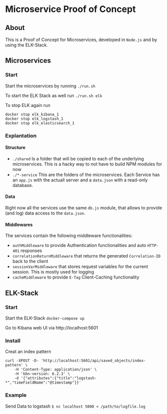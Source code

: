 # Microservice Proof of Concept
## About

This is a Proof of Concept for Microservices, developed in `Node.js` and by using the ELK-Stack.

## Microservices

### Start
Start the microservices by running
`./run.sh`

To start the ELK Stack as well run
`./run.sh elk`


To stop ELK again run
```
docker stop elk_kibana_1
docker stop elk_logstash_1
docker stop elk_elasticsearch_1
````

### Explantation

#### Structure

- `./shared` Is a folder that will be copied to each of the underlying microservices. This is a hacky way to not have to build NPM modules for now
- `./*-service` This are the folders of the microservices. Each Service has an `app.js` with the actuall server and a `data.json` with a read-only database.


#### Data
Right now all the services use the same `db.js` module, that allows to provide (and log) data access to the `data.json`.

#### Middlewares
The services contain the following middleware functionalities:

- `authMiddleware` to provide Authentication functionalities and auto `HTTP-401` responses
- `correlationReturnMiddleware` that returns the generated `Correlation-ID` back to the client
- `sessionVarMiddleware` that stores request variables for the current session. This is mostly used for logging
- `cacheMiddleware` to provide `E-Tag` Client-Caching functionality

## ELK-Stack

### Start
Start the ELK-Stack `docker-compose up`

Go to Kibana web UI via http://localhost:5601

### Install

Creat an index pattern
```
curl -XPOST -D- 'http://localhost:5601/api/saved_objects/index-pattern' \
    -H 'Content-Type: application/json' \
    -H 'kbn-version: 6.2.3' \
    -d '{"attributes":{"title":"logstash-*","timeFieldName":"@timestamp"}}'
```

### Example

Send Data to logstash `$ nc localhost 5000 < /path/to/logfile.log`

